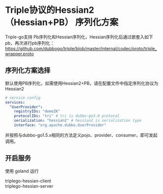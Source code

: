 # Triple协议的Hessian2（Hessian+PB） 序列化方案

Triple-go支持 Pb序列化和Hessian序列化，Hessian序列化后通过嵌套入如下pb，再次进行pb序列化：
https://github.com/dubbogo/triple/blob/master/internal/codec/proto/triple_wrapper.proto

## 序列化方案选择

默认使用PB序列化，如需使用Hessian2+PB，请在配置文件中指定序列化协议为Hessian2

```yaml
# service config
services:
  "UserProvider":
    registryIDs: "demoZK"
    protocolIDs: "tri" # tri is dubbo-go3.0 protocol
    serialization: "hessian2" # hessian2 is serialization type
    interface: "org.apache.dubbo.UserProvider"
```

并按照与dubbo-go1.5.x相同的方法定义pojo、provider、consumer，即可发起调用。

## 开启服务
使用 goland 运行

triplego-hessian-client\
triplego-hessian-server
